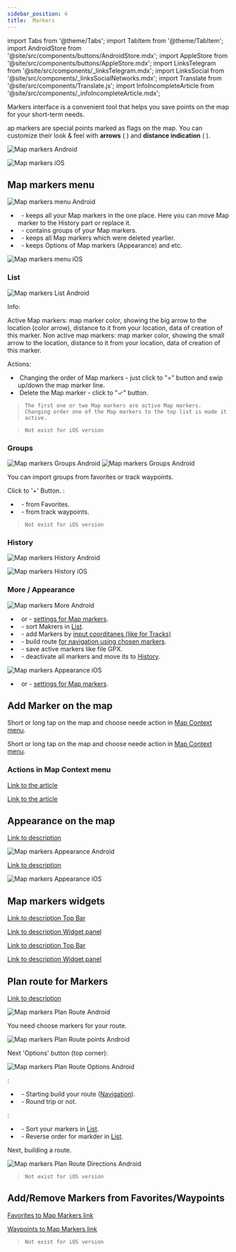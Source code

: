 ```yaml
---
sidebar_position: 4
title:  Markers
---
```

import Tabs from '@theme/Tabs';
import TabItem from '@theme/TabItem';
import AndroidStore from '@site/src/components/buttons/AndroidStore.mdx';
import AppleStore from '@site/src/components/buttons/AppleStore.mdx';
import LinksTelegram from '@site/src/components/_linksTelegram.mdx';
import LinksSocial from '@site/src/components/_linksSocialNetworks.mdx';
import Translate from '@site/src/components/Translate.js';
import InfoIncompleteArticle from '@site/src/components/_infoIncompleteArticle.mdx';

<InfoIncompleteArticle/>

Markers interface is a convenient tool that helps you save points on the map for your short-term needs.

ap markers are special points marked as flags on the map. You can customize their look & feel with **arrows** (<Translate android="true" ids="show_arrows_on_the_map"/> ) and **distance indication** (<Translate android="true" ids="show_direction"/> ). 


<Tabs groupId="operating-systems">

<TabItem value="android" label="Android">

![Map markers Android](@site/static/img/map/map_markers_android.png)

</TabItem>

<TabItem value="ios" label="iOS">

![Map markers iOS](@site/static/img/map/map_markers_ios.png)

</TabItem>

</Tabs>


## Map markers menu

<Tabs groupId="operating-systems">


<TabItem value="android" label="Android">

<Translate android="true" ids="android_button_seq"/> <Translate android="true" ids="shared_string_menu,map_markers"/>

![Map markers menu Android](@site/static/img/personal/markers/map_markers_menu_android.png)

- &nbsp;<Translate android="true" ids="shared_string_list"/>  - keeps all your Map markers in the one place. Here you can move Map marker to the History part or replace it.
- &nbsp;<Translate android="true" ids="shared_string_groups"/>  - contains groups of your Map markers. 
- &nbsp;<Translate android="true" ids="shared_string_history"/>  - keeps all Map markers which were deleted yearlier.
- &nbsp;<Translate android="true" ids="shared_string_more_without_dots"/>  - keeps Options of Map markers (Appearance) and etc.


</TabItem>

<TabItem value="ios" label="iOS">

<Translate ios="true" ids="ios_button_seq"/> <Translate ios="true" ids="menu,map_markers"/>

![Map markers menu iOS](@site/static/img/personal/markers/map_markers_menu_ios.png)

</TabItem>

</Tabs>

### List

<Tabs groupId="operating-systems">

<TabItem value="android" label="Android">

<Translate android="true" ids="android_button_seq"/> <Translate android="true" ids="shared_string_menu,map_markers,shared_string_list"/>

![Map markers List Android](@site/static/img/personal/markers/map_markers_list_android.png) 

Info:

Active Map markers: map marker color, showing the big arrow to the location (color arrow), distance to it from your location, data of creation of this marker.
Non active map markers: map marker color, showing the small arrow to the location, distance to it from your location, data of creation of this marker.

Actions:

- &nbsp;Changing the order of Map markers - just click to "&equals;" button and swip up/down the map marker line.
- &nbsp;Delete the Map marker - click to "&#10003;" button.

> ``` The first one or two Map markers are active Map markers. Changing order one of the Map markers to the top list is made it active. ```

</TabItem>

<TabItem value="ios" label="iOS">

> ``` Not exist for iOS version ```

</TabItem>

</Tabs>

### Groups

<Tabs groupId="operating-systems">

<TabItem value="android" label="Android">

![Map markers Groups Android](@site/static/img/personal/markers/map_markers_groups_android.png) ![Map markers Groups Android](@site/static/img/personal/markers/map_markers_groups_add_android.png) 

You can import groups from favorites or track waypoints.

Click to '&#43;' Button.  <Translate android="true" ids="favourites_group"/> :
- &nbsp;<Translate android="true" ids="favourites_group"/>  - from Favorites.
- &nbsp;<Translate android="true" ids="shared_string_gpx_waypoints"/>  - from track waypoints.

</TabItem>

<TabItem value="ios" label="iOS">

> ``` Not exist for iOS version ```

</TabItem>

</Tabs>

### History

<Tabs groupId="operating-systems">

<TabItem value="android" label="Android">

![Map markers History Android](@site/static/img/personal/markers/map_markers_history_android.png)

</TabItem>

<TabItem value="ios" label="iOS">

![Map markers History iOS](@site/static/img/personal/markers/map_markers_history_ios.png)

</TabItem>

</Tabs>

### More / Appearance 

<Tabs groupId="operating-systems">

<TabItem value="android" label="Android">

![Map markers More Android](@site/static/img/personal/markers/map_markers_more_android.png) 

- &nbsp;<Translate android="true" ids="appearance_on_the_map"/>  or <Translate ios="true" ids="map_settings_appearance"/>   - [settings for Map markers](../personal/markers.md#appearance-on-the-map).
- &nbsp;<Translate android="true" ids="sort_by"/> - sort Makrers in [List](../personal/markers.md#list-android).
- &nbsp;<Translate android="true" ids="coordinate_input"/> - add Markers by [input coorditanes (like for Tracks)](../personal/tracks.md#coordinate-input-android)
- &nbsp;<Translate android="true" ids="plan_route"/> - build route [for navigation using chosen markers](../navigation/markers-navigation.md).
- &nbsp;<Translate android="true" ids="marker_save_as_track"/> - save active markers like file GPX.
- &nbsp;<Translate android="true" ids="move_all_to_history"/> - deactivate all markers and move its to [History](../personal/markers.md#history).

</TabItem>

<TabItem value="ios" label="iOS">

![Map markers Appearance iOS](@site/static/img/personal/markers/map_markers_appearance_ios.png) 

- &nbsp;<Translate android="true" ids="appearance_on_the_map"/>  or <Translate ios="true" ids="map_settings_appearance"/>   - [settings for Map markers](../personal/markers.md#appearance-on-the-map).

</TabItem>

</Tabs>

## Add Marker on the map

<Tabs groupId="operating-systems">

<TabItem value="android" label="Android">

Short or long tap on the map and choose neede action in [Map Context menu](../map/map-context-menu.md#add--edit-marker).

</TabItem>

<TabItem value="ios" label="iOS">

Short or long tap on the map and choose neede action in [Map Context menu](../map/map-context-menu.md#add--edit-marker).

</TabItem>

</Tabs>

### Actions in Map Context menu

<Tabs groupId="operating-systems">

<TabItem value="android" label="Android">

[Link to the article](../map/map-context-menu.md#add--edit-marker)

</TabItem>

<TabItem value="ios" label="iOS">

[Link to the article](../map/map-context-menu.md#add--edit-marker)

</TabItem>

</Tabs>

## Appearance on the map


<Tabs groupId="operating-systems">

<TabItem value="android" label="Android">

[Link to description](../widgets/markers.md#configure-marker-widgets-and-marker-appearance)

![Map markers Appearance Android](@site/static/img/personal/markers/map_markers_appearance_android.png) 

</TabItem>

<TabItem value="ios" label="iOS">

[Link to description](../widgets/markers.md#configure-marker-widgets-and-marker-appearance)

![Map markers Appearance iOS](@site/static/img/personal/markers/map_markers_appearance_ios.png)

</TabItem>

</Tabs>

## Map markers widgets

<Tabs groupId="operating-systems">

<TabItem value="android" label="Android">

[Link to description Top Bar](../widgets/markers.md#top-bar-widget-markers)

[Link to description Widget panel](../widgets/markers.md#panel-widgets-markers)

</TabItem>

<TabItem value="ios" label="iOS">

[Link to description Top Bar](../widgets/markers.md#top-bar-widget-markers)

[Link to description Widget panel](../widgets/markers.md#panel-widgets-markers)

</TabItem>

</Tabs>


## Plan route for Markers

<Tabs groupId="operating-systems">

<TabItem value="android" label="Android">

[Link to description](../navigation/markers-navigation.md)

<Translate android="true" ids="android_button_seq"/> <Translate android="true" ids="shared_string_menu,map_markers,shared_string_more_without_dots,plan_route"/>

![Map markers Plan Route Android](@site/static/img/personal/markers/map_markers_plan_route_android.png)

You need choose markers for your route.

![Map markers Plan Route points Android](@site/static/img/personal/markers/map_markers_plan_route_points_android.png)

Next 'Options' button (top corner):

<Translate android="true" ids="android_button_seq"/> <Translate android="true" ids="shared_string_menu,map_markers,shared_string_more_without_dots,plan_route,shared_string_options"/>

<p> </p>

![Map markers Plan Route Options Android](@site/static/img/personal/markers/map_markers_plan_route_options_android.png)

<Translate android="true" ids="shared_string_options"/>:

- &nbsp;<Translate android="true" ids="get_directions"/> - Starting build your route ([Navigation](../navigation/index.md)).
- &nbsp;<Translate android="true" ids="make_round_trip"/> - <Translate android="true" ids="make_round_trip_descr"/> Round trip or not. 

<Translate android="true" ids="sort_by"/> :

- &nbsp;<Translate android="true" ids="intermediate_items_sort_by_distance"/>   - Sort your markers in [List](../personal/markers.md#list-android).
- &nbsp;<Translate android="true" ids="shared_string_reverse_order"/>  - Reverse order for markder in [List](../personal/markers.md#list-android).

Next, building a route.

<Translate android="true" ids="android_button_seq"/> <Translate android="true" ids="shared_string_menu,map_markers,shared_string_more_without_dots,plan_route,shared_string_options,get_directions"/>

<p> </p>


![Map markers Plan Route Directions Android](@site/static/img/personal/markers/map_markers_plan_route_directions_android.png)


</TabItem>

<TabItem value="ios" label="iOS">

> ``` Not exist for iOS version ```

</TabItem>

</Tabs>

## Add/Remove Markers from Favorites/Waypoints

<Tabs groupId="operating-systems">

<TabItem value="android" label="Android">

[Favorites to Map Markers link](../personal/favorites.md#add-to-map-markers-android)

[Waypoints to Map Markers link](../personal/tracks.md#group-menu)

</TabItem>

<TabItem value="ios" label="iOS">

> ``` Not exist for iOS version ```

</TabItem>

</Tabs>